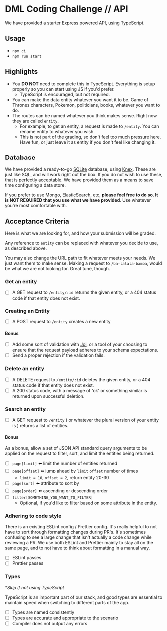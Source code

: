 # DML Coding Challenge // API

We have provided a starter [Express](https://expressjs.com/) powered API, using TypeScript.

## Usage

- `npm ci`
- `npm run start`

## Highlights

- You **DO NOT** need to complete this in TypeScript. Everything is setup properly so you can start using JS if you'd prefer.
  - TypeScript is encouraged, but not required.
- You can make the data entity whatever you want it to be. Game of Thrones characters, Pokemon, politicians, books, whatever you want to do.
- The routes can be named whatever you think makes sense. Right now they are called `entity`.
  - For example, to get an entity, a request is made to `/entity`. You can rename entity to whatever you wish.
  - This is not part of the grading, so don't feel too much pressure here. Have fun, or just leave it as entity if you don't feel like changing it.

## Database

We have provided a ready-to-go [SQLite](https://www.sqlite.org/index.html) database, using [Knex](https://knexjs.org/). These are just like SQL, and will work right out the box. If you do not wish to use these, that is perfectly acceptable. We have provided them as a means to save time configuring a data store. 

If you prefer to use Mongo, ElasticSearch, etc, **please feel free to do so. It is NOT REQUIRED that you use what we have provided**. Use whatever you're most comfortable with.

## Acceptance Criteria

Here is what we are looking for, and how your submission will be graded.

Any reference to `entity` can be replaced with whatever you decide to use, as described above.

You may also change the URL path to fit whatever meets your needs. We just want them to make sense. Making a request to `/ba-lalala-bamba`, would be what we are not looking for. Great tune, though.

### Get an entity

- [ ] A GET request to `/entity/:id` returns the given entity, or a 404 status code if that entity does not exist.

### Creating an Entity

- [ ] A POST request to `/entity` creates a new entity

#### Bonus

- [ ] Add some sort of validation with [Joi](https://joi.dev/), or a tool of your choosing to ensure that the request payload adheres to your schema expectations.
- [ ] Send a proper rejection if the validation fails.

### Delete an entity

- [ ] A DELETE request to `/entity/:id` deletes the given entity, or a 404 status code if that entity does not exist.
- [ ] A 200 status code, with a message of 'ok' or something similar is returned upon successful deletion.

### Search an entity

- [ ] A GET request to `/entity` ( or whatever the plural version of your entity is ) returns a list of entities.

#### Bonus

As a bonus, allow a set of JSON API standard query arguments to be applied on the request to filter, sort, and limit the entities being returned.

- [ ] `page[limit]` :arrow_left: limit the number of entities returned
- [ ] `page[offset]` :arrow_left: jump ahead by `limit` `offset` number of times
  - `limit = 10`, `offset = 2`, return entity 20-30
- [ ] `page[sort]` :arrow_left: attribute to sort by
- [ ] `page[order]` :arrow_left: ascending or descending order
- [ ] `filter[SOMETHING_YOU_WANT_TO_FILTER]`
  - Optional, if you'd like to filter based on some attribute in the entity.

<!-- ## Consistency

This refers to the naming of variables, function calls, etc. Basically looking for there not to be `camelCase` and `snake_case` variables at the same time. Looking for patterns to be predictable, so the reader doesn't need to look really hard to find something.  -->

### Adhering to code style

There is an existing ESLint config / Prettier config. It's really helpful to not have to sort through formatting changes during PR's. It's sometimes confusing to see a large change that isn't actually a code change while reviewing a PR. We use both ESLint and Prettier mainly to stay all on the same page, and to not have to think about formatting in a manual way.

- [ ] ESLint passes
- [ ] Prettier passes

### Types

*_Skip if not using TypeScript_

TypeScript is an important part of our stack, and good types are essential to maintain speed when switching to different parts of the app. 

- [ ] Types are named consistently
- [ ] Types are accurate and appropriate to the scenario
- [ ] Compiler does not output any errors